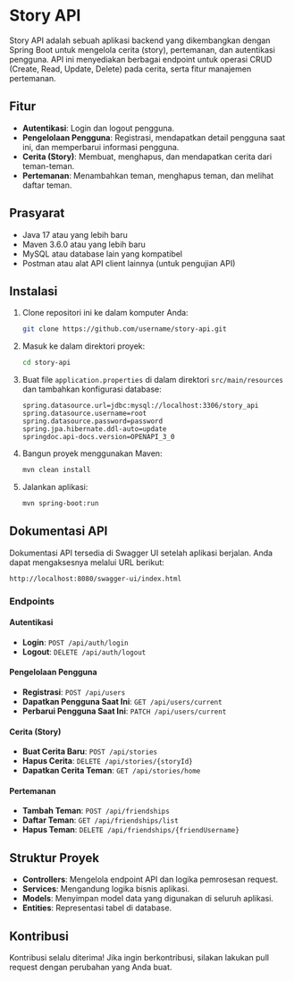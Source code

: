 # Story API

Story API adalah sebuah aplikasi backend yang dikembangkan dengan Spring Boot untuk mengelola cerita (story), pertemanan, dan autentikasi pengguna. API ini menyediakan berbagai endpoint untuk operasi CRUD (Create, Read, Update, Delete) pada cerita, serta fitur manajemen pertemanan.

## Fitur

- **Autentikasi**: Login dan logout pengguna.
- **Pengelolaan Pengguna**: Registrasi, mendapatkan detail pengguna saat ini, dan memperbarui informasi pengguna.
- **Cerita (Story)**: Membuat, menghapus, dan mendapatkan cerita dari teman-teman.
- **Pertemanan**: Menambahkan teman, menghapus teman, dan melihat daftar teman.

## Prasyarat

- Java 17 atau yang lebih baru
- Maven 3.6.0 atau yang lebih baru
- MySQL atau database lain yang kompatibel
- Postman atau alat API client lainnya (untuk pengujian API)

## Instalasi

1. Clone repositori ini ke dalam komputer Anda:

   ```bash
   git clone https://github.com/username/story-api.git
   ```

2. Masuk ke dalam direktori proyek:

   ```bash
   cd story-api
   ```

3. Buat file `application.properties` di dalam direktori `src/main/resources` dan tambahkan konfigurasi database:

   ```properties
   spring.datasource.url=jdbc:mysql://localhost:3306/story_api
   spring.datasource.username=root
   spring.datasource.password=password
   spring.jpa.hibernate.ddl-auto=update
   springdoc.api-docs.version=OPENAPI_3_0
   ```

4. Bangun proyek menggunakan Maven:

   ```bash
   mvn clean install
   ```

5. Jalankan aplikasi:

   ```bash
   mvn spring-boot:run
   ```

## Dokumentasi API

Dokumentasi API tersedia di Swagger UI setelah aplikasi berjalan. Anda dapat mengaksesnya melalui URL berikut:

```
http://localhost:8080/swagger-ui/index.html
```

### Endpoints

#### Autentikasi

- **Login**: `POST /api/auth/login`
- **Logout**: `DELETE /api/auth/logout`

#### Pengelolaan Pengguna

- **Registrasi**: `POST /api/users`
- **Dapatkan Pengguna Saat Ini**: `GET /api/users/current`
- **Perbarui Pengguna Saat Ini**: `PATCH /api/users/current`

#### Cerita (Story)

- **Buat Cerita Baru**: `POST /api/stories`
- **Hapus Cerita**: `DELETE /api/stories/{storyId}`
- **Dapatkan Cerita Teman**: `GET /api/stories/home`

#### Pertemanan

- **Tambah Teman**: `POST /api/friendships`
- **Daftar Teman**: `GET /api/friendships/list`
- **Hapus Teman**: `DELETE /api/friendships/{friendUsername}`

## Struktur Proyek

- **Controllers**: Mengelola endpoint API dan logika pemrosesan request.
- **Services**: Mengandung logika bisnis aplikasi.
- **Models**: Menyimpan model data yang digunakan di seluruh aplikasi.
- **Entities**: Representasi tabel di database.

## Kontribusi

Kontribusi selalu diterima! Jika ingin berkontribusi, silakan lakukan pull request dengan perubahan yang Anda buat.
